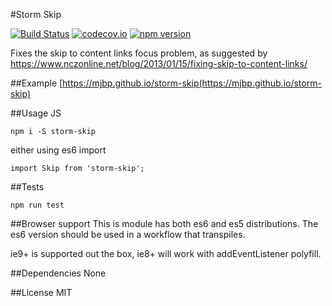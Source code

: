 #Storm Skip

[![Build Status](https://travis-ci.org/mjbp/storm-skip.svg?branch=master)](https://travis-ci.org/mjbp/storm-skip)
[![codecov.io](http://codecov.io/github/mjbp/storm-skip/coverage.svg?branch=master)](http://codecov.io/github/mjbp/storm-skip?branch=master)
[![npm version](https://badge.fury.io/js/storm-skip.svg)](https://badge.fury.io/js/storm-skip)

Fixes the skip to content links focus problem, as suggested by https://www.nczonline.net/blog/2013/01/15/fixing-skip-to-content-links/

##Example
[https://mjbp.github.io/storm-skip(https://mjbp.github.io/storm-skip)

##Usage
JS
```
npm i -S storm-skip 
```
either using es6 import
```
import Skip from 'storm-skip';

```

##Tests
```
npm run test
```  

##Browser support
This is module has both es6 and es5 distributions. The es6 version should be used in a workflow that transpiles.

ie9+ is supported out the box, ie8+ will work with addEventListener polyfill.

##Dependencies
None

##License
MIT